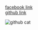 <a href="https://www.facebook.com/kalp.pawar.90"> facebook link<a/><br>
<a href="https://github.com/Kalppawar"> github link <a/>

![github cat](https://assets-cdn.github.com/images/icons/emoji/octocat.png)
